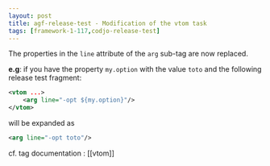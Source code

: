 ```yaml
---
layout: post
title: agf-release-test - Modification of the vtom task
tags: [framework-1-117,codjo-release-test]
---
```

The properties in the ```line``` attribute of the ```arg``` sub-tag are now replaced.

**e.g**: if you have the property ```my.option``` with the value ```toto```
and the following release test fragment:

```xml
<vtom ...>
    <arg line="-opt ${my.option}"/>
</vtom>
```

will be expanded as
```xml
<arg line="-opt toto"/>
```

cf. tag documentation : [[vtom]]